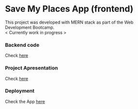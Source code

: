 # Save My Places App (frontend)

This project was developed with MERN stack as part of the Web Development Bootcamp.<br>
< Currently work in progress >

### Backend code
Check [here](https://github.com/flaviahotts/save-my-places-backend)


### Project Apresentation

Check [here](https://www.canva.com/design/DAFHz591S4Y/kvrlYgP_Yg5azSQK1aUciA/view?utm_content=DAFHz591S4Y&utm_campaign=designshare&utm_medium=link2&utm_source=sharebutton)


### Deployment

Check the App [here](https://save-my-places.netlify.app/)
